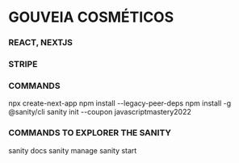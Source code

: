 # GOUVEIA COSMÉTICOS

### REACT, NEXTJS
### STRIPE


### COMMANDS
npx create-next-app
npm install --legacy-peer-deps
npm install -g @sanity/cli
sanity init --coupon javascriptmastery2022

### COMMANDS TO EXPLORER THE SANITY
sanity docs
sanity manage
sanity start